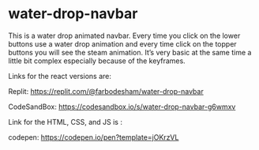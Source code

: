 # water-drop-navbar

This is a water drop animated navbar. Every time you click on the lower buttons use a water drop animation and every time click on the topper buttons you will see the steam animation. It’s very basic at the same time a little bit complex especially because of the keyframes.

Links for the react versions are: 

Replit: https://replit.com/@farbodesham/water-drop-navbar

CodeSandBox: https://codesandbox.io/s/water-drop-navbar-g6wmxv

Link for the HTML, CSS, and JS is : 

codepen: https://codepen.io/pen?template=jOKrzVL

